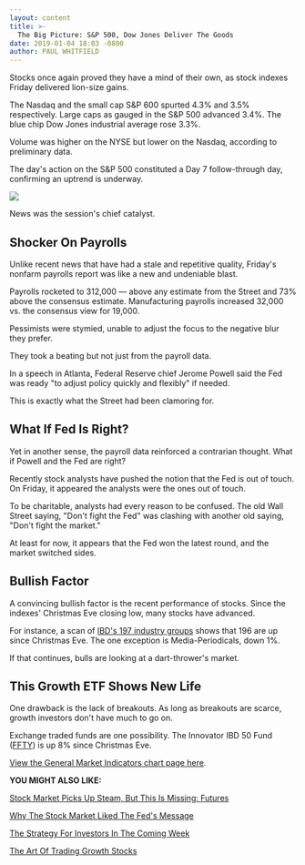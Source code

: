 ```yaml
---
layout: content
title: >-
  The Big Picture: S&P 500, Dow Jones Deliver The Goods
date: 2019-01-04 18:03 -0800
author: PAUL WHITFIELD
---
```






Stocks once again proved they have a mind of their own, as stock indexes Friday delivered lion-size gains.




The Nasdaq and the small cap S&P 600 spurted 4.3% and 3.5% respectively. Large caps as gauged in the S&P 500 advanced 3.4%. The blue chip Dow Jones industrial average rose 3.3%.


Volume was higher on the NYSE but lower on the Nasdaq, according to preliminary data.


The day's action on the S&P 500 constituted a Day 7 follow-through day, confirming an uptrend is underway.


![](https://www.investors.com/wp-content/uploads/2019/01/2MP010419-300x300.jpg)


News was the session's chief catalyst.


Shocker On Payrolls
-------------------


Unlike recent news that have had a stale and repetitive quality, Friday's nonfarm payrolls report was like a new and undeniable blast.


Payrolls rocketed to 312,000 — above any estimate from the Street and 73% above the consensus estimate. Manufacturing payrolls increased 32,000 vs. the consensus view for 19,000.


Pessimists were stymied, unable to adjust the focus to the negative blur they prefer.


They took a beating but not just from the payroll data.


In a speech in Atlanta, Federal Reserve chief Jerome Powell said the Fed was ready "to adjust policy quickly and flexibly" if needed.


This is exactly what the Street had been clamoring for.


What If Fed Is Right?
---------------------


Yet in another sense, the payroll data reinforced a contrarian thought. What if Powell and the Fed are right?


Recently stock analysts have pushed the notion that the Fed is out of touch. On Friday, it appeared the analysts were the ones out of touch.


To be charitable, analysts had every reason to be confused. The old Wall Street saying, "Don't fight the Fed" was clashing with another old saying, "Don't fight the market."


At least for now, it appears that the Fed won the latest round, and the market switched sides.


Bullish Factor
--------------


A convincing bullish factor is the recent performance of stocks. Since the indexes' Christmas Eve closing low, many stocks have advanced.


For instance, a scan of [IBD's 197 industry groups](https://www.investors.com/ibd-data-tables/) shows that 196 are up since Christmas Eve. The one exception is Media-Periodicals, down 1%.


If that continues, bulls are looking at a dart-thrower's market.


This Growth ETF Shows New Life
------------------------------


One drawback is the lack of breakouts. As long as breakouts are scarce, growth investors don't have much to go on.


Exchange traded funds are one possibility. The Innovator IBD 50 Fund ([FFTY](https://research.investors.com/quote.aspx?symbol=FFTY)) is up 8% since Christmas Eve.


[View the General Market Indicators chart page here](https://www.investors.com/wp-content/uploads/2019/01/GMI_010719.pdf).



**YOU MIGHT ALSO LIKE:**


[Stock Market Picks Up Steam, But This Is Missing: Futures](https://www.investors.com/market-trend/stock-market-today/dow-jones-futures-2019-stock-market-rally-top-stocks/)


[Why The Stock Market Liked The Fed's Message](https://www.investors.com/news/economy/fed-chairman-jerome-powell-gives-dow-jones-a-reason-to-smile/)


[The Strategy For Investors In The Coming Week](https://www.investors.com/research/investing-action-plan/ces-2019-us-china-trade-talks-fed-minutes/)


[The Art Of Trading Growth Stocks](https://www.investors.com/how-to-invest/investors-corner/breakaway-gap-the-art-of-the-breakout/)




